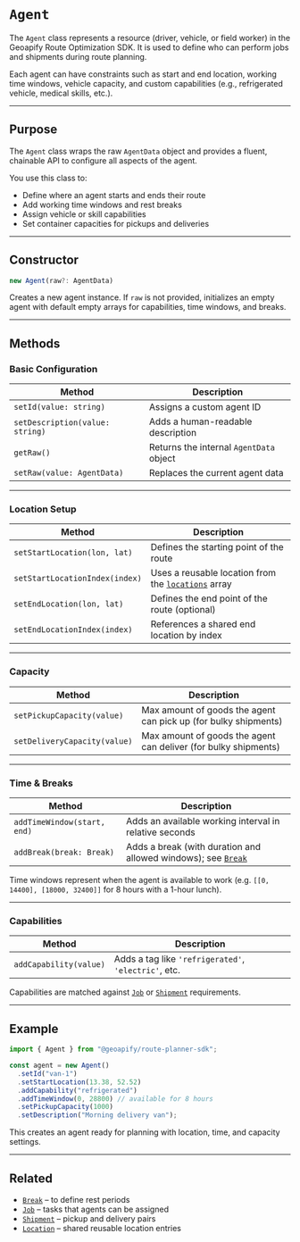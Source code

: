 # `Agent`

The `Agent` class represents a resource (driver, vehicle, or field worker) in the Geoapify Route Optimization SDK. It is used to define who can perform jobs and shipments during route planning.

Each agent can have constraints such as start and end location, working time windows, vehicle capacity, and custom capabilities (e.g., refrigerated vehicle, medical skills, etc.).

---

## Purpose

The `Agent` class wraps the raw `AgentData` object and provides a fluent, chainable API to configure all aspects of the agent.

You use this class to:
- Define where an agent starts and ends their route
- Add working time windows and rest breaks
- Assign vehicle or skill capabilities
- Set container capacities for pickups and deliveries

---

## Constructor

```ts
new Agent(raw?: AgentData)
```

Creates a new agent instance. If `raw` is not provided, initializes an empty agent with default empty arrays for capabilities, time windows, and breaks.

---

## Methods

### Basic Configuration

| Method                          | Description                             |
| ------------------------------- | --------------------------------------- |
| `setId(value: string)`          | Assigns a custom agent ID               |
| `setDescription(value: string)` | Adds a human-readable description       |
| `getRaw()`                      | Returns the internal `AgentData` object |
| `setRaw(value: AgentData)`      | Replaces the current agent data         |

---

### Location Setup

| Method                         | Description                                                          |
| ------------------------------ | -------------------------------------------------------------------- |
| `setStartLocation(lon, lat)`   | Defines the starting point of the route                              |
| `setStartLocationIndex(index)` | Uses a reusable location from the [`locations`](./location.md) array |
| `setEndLocation(lon, lat)`     | Defines the end point of the route (optional)                        |
| `setEndLocationIndex(index)`   | References a shared end location by index                            |

---

### Capacity

| Method                       | Description                                                     |
| ---------------------------- | --------------------------------------------------------------- |
| `setPickupCapacity(value)`   | Max amount of goods the agent can pick up (for bulky shipments) |
| `setDeliveryCapacity(value)` | Max amount of goods the agent can deliver (for bulky shipments) |

---

### Time & Breaks

| Method                      | Description                                                                 |
| --------------------------- | --------------------------------------------------------------------------- |
| `addTimeWindow(start, end)` | Adds an available working interval in relative seconds                      |
| `addBreak(break: Break)`    | Adds a break (with duration and allowed windows); see [`Break`](./break.md) |

Time windows represent when the agent is available to work (e.g. `[[0, 14400], [18000, 32400]]` for 8 hours with a 1-hour lunch).

---

### Capabilities

| Method                 | Description                                          |
| ---------------------- | ---------------------------------------------------- |
| `addCapability(value)` | Adds a tag like `'refrigerated'`, `'electric'`, etc. |

Capabilities are matched against [`Job`](./job.md) or [`Shipment`](./shipment.md) requirements.

---

## Example

```ts
import { Agent } from "@geoapify/route-planner-sdk";

const agent = new Agent()
  .setId("van-1")
  .setStartLocation(13.38, 52.52)
  .addCapability("refrigerated")
  .addTimeWindow(0, 28800) // available for 8 hours
  .setPickupCapacity(1000)
  .setDescription("Morning delivery van");
```

This creates an agent ready for planning with location, time, and capacity settings.

---

## Related

* [`Break`](./break.md) – to define rest periods
* [`Job`](./job.md) – tasks that agents can be assigned
* [`Shipment`](./shipment.md) – pickup and delivery pairs
* [`Location`](./location.md) – shared reusable location entries
